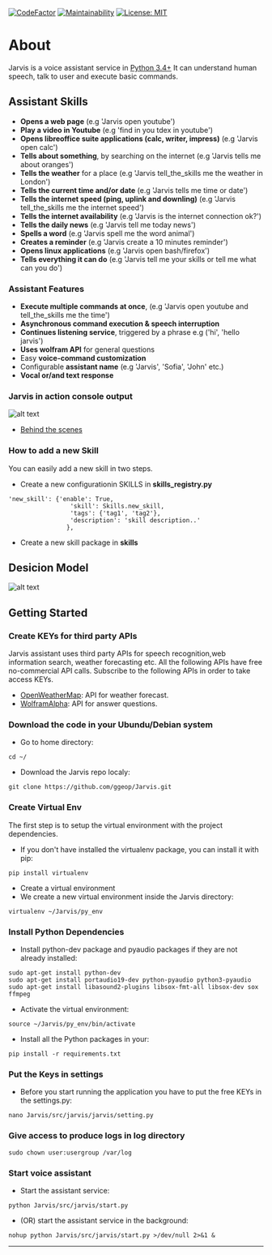 [![CodeFactor](https://www.codefactor.io/repository/github/ggeop/python-ai-voice-assistant/badge)](https://www.codefactor.io/repository/github/ggeop/python-ai-voice-assistant)
[![Maintainability](https://api.codeclimate.com/v1/badges/8c90305e22186cc2c9d5/maintainability)](https://codeclimate.com/github/ggeop/Python-AI-voice-assistant/maintainability)
[![License: MIT](https://img.shields.io/badge/License-MIT-yellow.svg)](https://opensource.org/licenses/MIT)
# About
Jarvis is a voice assistant service in [Python 3.4+](https://www.python.org/downloads/release/python-360/)
It can understand human speech, talk to user and execute basic commands.

## Assistant Skills
*   **Opens a web page** (e.g 'Jarvis open youtube')
*   **Play a video in Youtube** (e.g 'find in you tdex in youtube')
*   **Opens libreoffice suite applications (calc, writer, impress)** (e.g 'Jarvis open calc')
*   **Tells about something**, by searching on the internet (e.g 'Jarvis tells me about oranges')
*   **Tells the weather** for a place (e.g 'Jarvis tell_the_skills me the weather in London')
*   **Tells the current time and/or date** (e.g 'Jarvis tells me time or date')
*   **Tells the internet speed (ping, uplink and downling)** (e.g 'Jarvis tell_the_skills me the internet speed')
*   **Tells the internet availability** (e.g 'Jarvis is the internet connection ok?')
*   **Tells the daily news** (e.g 'Jarvis tell me today news')
*   **Spells a word** (e.g 'Jarvis spell me the word animal')
*   **Creates a reminder** (e.g 'Jarvis create a 10 minutes reminder')
*   **Opens linux applications** (e.g 'Jarvis open bash/firefox')
*   **Tells everything it can do** (e.g 'Jarvis tell me your skills or tell me what can you do')

### Assistant Features
*   **Execute multiple commands at once**, (e.g 'Jarvis open youtube and tell_the_skills me the time')
*   **Asynchronous command execution & speech interruption** 
*   **Continues listening service**, triggered by a phrase e.g ('hi', 'hello jarvis')
*   **Uses wolfram API** for general questions
*   Easy **voice-command customization**
*   Configurable **assistant name** (e.g 'Jarvis', 'Sofia', 'John' etc.)
*   **Vocal or/and text response**

### Jarvis in action console output
![alt text](https://github.com/ggeop/Jarvis/blob/master/imgs/Jarvis_printscreen.PNG)

*   [Behind the scenes](https://github.com/ggeop/Jarvis/blob/master/imgs/jarvis_log.PNG)

### How to add a new Skill
You can easily add a new skill in two steps.
*   Create a new configurationin SKILLS in **skills_registry.py**
```{python}
'new_skill': {'enable': True,
                 'skill': Skills.new_skill,
                 'tags': {'tag1', 'tag2'},
                 'description': 'skill description..'
                },                
```
*   Create a new skill package in **skills**

## Desicion Model
![alt text](https://github.com/ggeop/Jarvis/blob/master/imgs/desicion_model.png)

## Getting Started
### Create KEYs for third party APIs
Jarvis assistant uses third party APIs for speech recognition,web information search, weather forecasting etc.
All the following APIs have free no-commercial API calls. Subscribe to the following APIs in order to take access KEYs.
*   [OpenWeatherMap](https://openweathermap.org/appid): API for weather forecast.
*   [WolframAlpha](https://developer.wolframalpha.com/portal/myapps/): API for answer questions.

### Download the code in your Ubundu/Debian system
*   Go to home directory:

```{bash}
cd ~/
```
*   Download the Jarvis repo localy:

```{bash}
git clone https://github.com/ggeop/Jarvis.git
```

### Create Virtual Env
The first step is to setup the virtual environment with the project dependencies.
*   If you don't have installed the virtualenv package, you can install it with pip:
```{bash}
pip install virtualenv
```
*   Create a virtual environment
*   We create a new virtual environment inside the Jarvis directory:
```{bash}
virtualenv ~/Jarvis/py_env
```

### Install Python Dependencies
*   Install python-dev package and pyaudio packages if they are not already installed:
```{bash}
sudo apt-get install python-dev
sudo apt-get install portaudio19-dev python-pyaudio python3-pyaudio
sudo apt-get install libasound2-plugins libsox-fmt-all libsox-dev sox ffmpeg
```
*   Activate the virtual environment:
```{bash}
source ~/Jarvis/py_env/bin/activate
```
*   Install all the Python packages in your:
```{bash}
pip install -r requirements.txt
```

### Put the Keys in settings
*   Before you start running the application you have to put the free KEYs in the settings.py:
```{bash}
nano Jarvis/src/jarvis/jarvis/setting.py
```

### Give access to produce logs in log directory
```{bash}
sudo chown user:usergroup /var/log
```

### Start voice assistant
*   Start the assistant service:
```{bash}
python Jarvis/src/jarvis/start.py
```

*   (OR) start the assistant service in the background:
```{bash}
nohup python Jarvis/src/jarvis/start.py >/dev/null 2>&1 &
```

---
